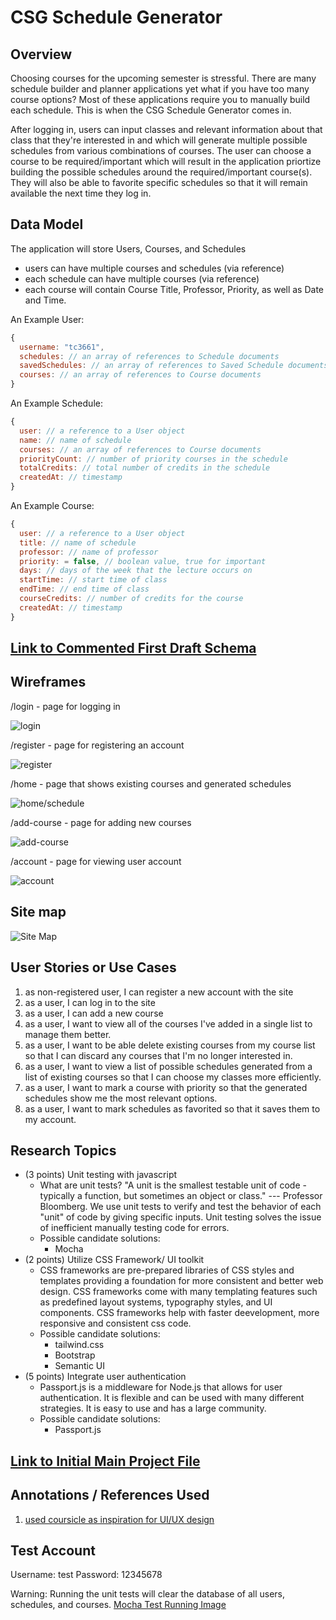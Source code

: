 # CSG Schedule Generator

## Overview

Choosing courses for the upcoming semester is stressful. There are many schedule builder and planner applications yet what if you have too many course options? Most of these applications require you to manually build each schedule. This is when the CSG Schedule Generator comes in. 

After logging in, users can input classes and relevant information about that class that they're interested in and which will generate multiple possible schedules from various combinations of courses. The user can choose a course to be required/important which will result in the application priortize building the possible schedules around the required/important course(s). They will also be able to favorite specific schedules so that it will remain available the next time they log in. 


## Data Model

The application will store Users, Courses, and Schedules

* users can have multiple courses and schedules (via reference)
* each schedule can have multiple courses (via reference)
* each course will contain Course Title, Professor, Priority, as well as Date and Time. 

An Example User:

```javascript
{
  username: "tc3661",
  schedules: // an array of references to Schedule documents
  savedSchedules: // an array of references to Saved Schedule documentss
  courses: // an array of references to Course documents
}
```

An Example Schedule:

```javascript
{
  user: // a reference to a User object
  name: // name of schedule
  courses: // an array of references to Course documents
  priorityCount: // number of priority courses in the schedule
  totalCredits: // total number of credits in the schedule
  createdAt: // timestamp
}
```

An Example Course:

```javascript
{
  user: // a reference to a User object
  title: // name of schedule
  professor: // name of professor
  priority: = false, // boolean value, true for important 
  days: // days of the week that the lecture occurs on
  startTime: // start time of class
  endTime: // end time of class
  courseCredits: // number of credits for the course
  createdAt: // timestamp
}
```


## [Link to Commented First Draft Schema](../../db.mjs) 

## Wireframes

/login - page for logging in

![login](../images/register.png)

/register - page for registering an account

![register](../images/login.png)

/home - page that shows existing courses and generated schedules

![home/schedule](../images/home.png)

/add-course - page for adding new courses

![add-course](../images/add-course.png)

/account - page for viewing user account

![account](../images/account.png)

## Site map

![Site Map](../images/SitemapV1.png)
## User Stories or Use Cases

1. as non-registered user, I can register a new account with the site
2. as a user, I can log in to the site
3. as a user, I can add a new course
4. as a user, I want to view all of the courses I've added in a single list to manage them better. 
5. as a user, I want to be able delete existing courses from my course list so that I can discard any courses that I'm no longer interested in. 
6. as a user, I want to view a list of possible schedules generated from a list of existing courses so that I can choose my classes more efficiently. 
7. as a user, I want to mark a course with priority so that the generated schedules show me the most relevant options. 
8. as a user, I want to mark schedules as favorited so that it saves them to my account. 

## Research Topics

* (3 points) Unit testing with javascript
    * What are unit tests? "A unit is the smallest testable unit of code - typically a function, but sometimes an object or class." --- Professor Bloomberg. We use unit tests to verify and test the behavior of each "unit" of code by giving specific inputs. Unit testing solves the issue of inefficient manually testing code for errors. 
    * Possible candidate solutions:
        * Mocha
* (2 points) Utilize CSS Framework/ UI toolkit
    * CSS frameworks are pre-prepared libraries of CSS styles and templates providing a foundation for more consistent and better web design. CSS frameworks come with many templating features such as predefined layout systems, typography styles, and UI components. CSS frameworks help with faster deevelopment, more responsive and consistent css code. 
    * Possible candidate solutions:
        * tailwind.css
        * Bootstrap
        * Semantic UI
* (5 points) Integrate user authentication
    * Passport.js is a middleware for Node.js that allows for user authentication. It is flexible and can be used with many different strategies. It is easy to use and has a large community. 
    * Possible candidate solutions:
        * Passport.js


## [Link to Initial Main Project File](../../app.mjs) 


## Annotations / References Used


1. [used coursicle as inspiration for UI/UX design](https://www.coursicle.com/)


## Test Account

Username: test
Password: 12345678

Warning: Running the unit tests will clear the database of all users, schedules, and courses.
[Mocha Test Running Image](../images/unitTests.png)